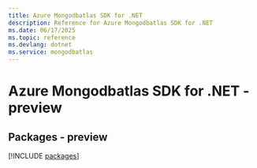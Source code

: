 ```yaml
---
title: Azure Mongodbatlas SDK for .NET
description: Reference for Azure Mongodbatlas SDK for .NET
ms.date: 06/17/2025
ms.topic: reference
ms.devlang: dotnet
ms.service: mongodbatlas
---
```

# Azure Mongodbatlas SDK for .NET - preview
## Packages - preview
[!INCLUDE [packages](mongodbatlas-index.md)]